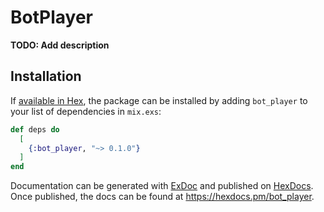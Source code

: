 # BotPlayer

**TODO: Add description**

## Installation

If [available in Hex](https://hex.pm/docs/publish), the package can be installed
by adding `bot_player` to your list of dependencies in `mix.exs`:

```elixir
def deps do
  [
    {:bot_player, "~> 0.1.0"}
  ]
end
```

Documentation can be generated with [ExDoc](https://github.com/elixir-lang/ex_doc)
and published on [HexDocs](https://hexdocs.pm). Once published, the docs can
be found at <https://hexdocs.pm/bot_player>.

